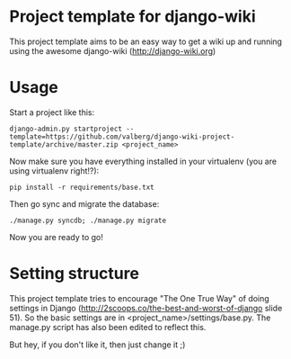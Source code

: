 # Project template for django-wiki

This project template aims to be an easy way to get a wiki up and running using
the awesome django-wiki (http://django-wiki.org)

# Usage

Start a project like this:

    django-admin.py startproject --template=https://github.com/valberg/django-wiki-project-template/archive/master.zip <project_name>

Now make sure you have everything installed in your virtualenv (you are using
virtualenv right!?):

    pip install -r requirements/base.txt

Then go sync and migrate the database:

    ./manage.py syncdb; ./manage.py migrate

Now you are ready to go!


# Setting structure

This project template tries to encourage "The One True Way" of doing settings
in Django (http://2scoops.co/the-best-and-worst-of-django slide 51). So the
basic settings are in <project_name>/settings/base.py.
The manage.py script has also been edited to reflect this.

But hey, if you don't like it, then just change it ;)
